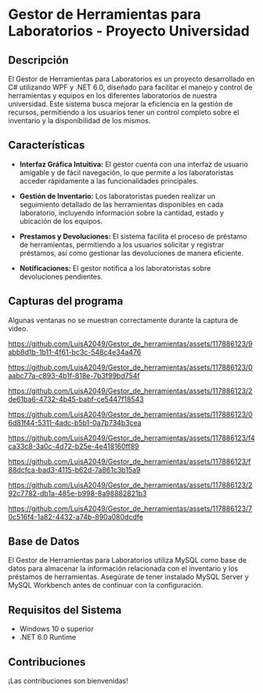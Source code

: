 # Gestor de Herramientas para Laboratorios - Proyecto Universidad

## Descripción

El Gestor de Herramientas para Laboratorios es un proyecto desarrollado en C# utilizando WPF y .NET 6.0, diseñado para facilitar el manejo y control de herramientas y equipos en los diferentes laboratorios de nuestra universidad. Este sistema busca mejorar la eficiencia en la gestión de recursos, permitiendo a los usuarios tener un control completo sobre el inventario y la disponibilidad de los mismos.

## Características

- **Interfaz Gráfica Intuitiva:** El gestor cuenta con una interfaz de usuario amigable y de fácil navegación, lo que permite a los laboratoristas acceder rápidamente a las funcionalidades principales.

- **Gestión de Inventario:** Los laboratoristas  pueden realizar un seguimiento detallado de las herramientas disponibles en cada laboratorio, incluyendo información sobre la cantidad, estado y ubicación de los equipos.

- **Prestamos y Devoluciones:** El sistema facilita el proceso de préstamo de herramientas, permitiendo a los usuarios solicitar y registrar préstamos, así como gestionar las devoluciones de manera eficiente.

- **Notificaciones:** El gestor notifica a los laboratoristas sobre devoluciones pendientes.
  
## Capturas del programa

Algunas ventanas no se muestran correctamente durante la captura de video.

https://github.com/LuisA2049/Gestor_de_herramientas/assets/117886123/9abb8d1b-1b11-4f61-bc3c-548c4e34a476

https://github.com/LuisA2049/Gestor_de_herramientas/assets/117886123/0aabc77a-c893-4b1f-818e-7b3f99bd754f

https://github.com/LuisA2049/Gestor_de_herramientas/assets/117886123/2de61ba6-4732-4b45-babf-ce5447f18543

https://github.com/LuisA2049/Gestor_de_herramientas/assets/117886123/06d81f44-5311-4adc-b5b1-0a7b734b3cea

https://github.com/LuisA2049/Gestor_de_herramientas/assets/117886123/f4ca33c8-3a0c-4d72-b25e-4e418160ff89

https://github.com/LuisA2049/Gestor_de_herramientas/assets/117886123/f88dcfca-bad3-4115-b62d-7a861c3b15a9

https://github.com/LuisA2049/Gestor_de_herramientas/assets/117886123/292c7782-db1a-485e-b998-8a98882821b3

https://github.com/LuisA2049/Gestor_de_herramientas/assets/117886123/70c516f4-1a82-4432-a74b-890a080dcdfe

## Base de Datos

El Gestor de Herramientas para Laboratorios utiliza MySQL como base de datos para almacenar la información relacionada con el inventario y los préstamos de herramientas. Asegúrate de tener instalado MySQL Server y MySQL Workbench antes de continuar con la configuración.

## Requisitos del Sistema

- Windows 10 o superior
- .NET 6.0 Runtime

## Contribuciones

¡Las contribuciones son bienvenidas!


